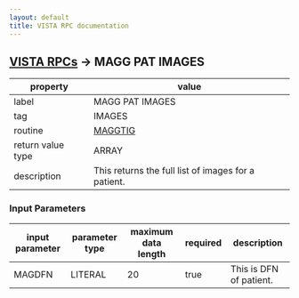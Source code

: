 ```yaml
---
layout: default
title: VISTA RPC documentation
---
```




## [VISTA RPCs](TableOfContent.md) &#8594; MAGG PAT IMAGES 

 property | value 
--- | --- 
 label | MAGG PAT IMAGES
 tag | IMAGES
 routine | [MAGGTIG](http://code.osehra.org/dox/Routine_MAGGTIG_source.html)
 return value type | ARRAY
 description | This returns the full list of images for a patient.

### Input Parameters

| input parameter | parameter type | maximum data length | required | description | 
| --- | --- | --- | --- | --- | 
| MAGDFN | LITERAL | 20 | true | This is DFN of patient. | 